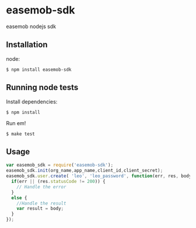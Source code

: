 # easemob-sdk
easemob nodejs sdk


## Installation

node:

```
$ npm install easemob-sdk
```

## Running node tests

Install dependencies:

```shell
$ npm install
```
Run em!

```shell
$ make test
```

## Usage


```js
var easemob_sdk = require('easemob-sdk');
easemob_sdk.init(org_name,app_name,client_id,client_secret);
easemob_sdk.user.create( 'leo', 'leo_password', function(err, res, body) {
  if(err || (res.statusCode != 200)) {
    // Handle the error
  }
  else {
    //Handle the result
    var result = body;
  }
});

```
